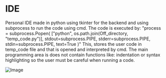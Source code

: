 # IDE
Personal IDE made in python using tkinter for the backend and using subprocess to run the code using cmd. The code is executed by:
"process = subprocess.Popen(
    ["python", os.path.join(Off_directory, "temp_code.py")],
    stdout=subprocess.PIPE,
    stderr=subprocess.PIPE,
    stdin=subprocess.PIPE,
    text=True
)"
This, stores the user code in temp_code file and that is opened and interpreted by cmd. The main programming area is does not contain functions like: indentation or syntax highlighting so the user must be careful when running a code. 


![Image](https://github.com/user-attachments/assets/81170e97-b7f4-403a-addf-a6dc82bcec9f)

